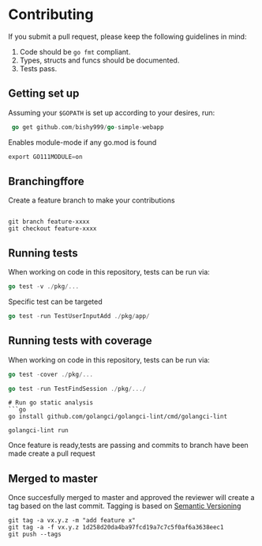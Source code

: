 # Contributing

If you submit a pull request, please keep the following guidelines in mind:

1. Code should be `go fmt` compliant.
2. Types, structs and funcs should be documented.
3. Tests pass.

## Getting set up

Assuming your `$GOPATH` is set up according to your desires, run:

```go
 go get github.com/bishy999/go-simple-webapp
```

Enables module-mode if any go.mod is found

```go
export GO111MODULE=on
```


## Branchingffore

Create a feature branch to make your contributions

```git

git branch feature-xxxx
git checkout feature-xxxx

```
## Running tests

When working on code in this repository, tests can be run via:

```go
go test -v ./pkg/...
```


Specific test can be targeted

```go
go test -run TestUserInputAdd ./pkg/app/
```

## Running tests with coverage

When working on code in this repository, tests can be run via:

```go
go test -cover ./pkg/...
```

```go
go test -run TestFindSession ./pkg/.../
```



```
# Run go static analysis
```go 
go install github.com/golangci/golangci-lint/cmd/golangci-lint

golangci-lint run
```


Once feature is ready,tests are passing and commits to branch have been made create a pull request


## Merged to master
Once succesfully merged to master and approved the reviewer will create a tag based on the last commit. Tagging is based on [Semantic Versioning](https://semver.org/)
```git
git tag -a vx.y.z -m "add feature x"
git tag -a -f vx.y.z 1d258d20da4ba97fcd19a7c7c5f0af6a3638eec1
git push --tags
```